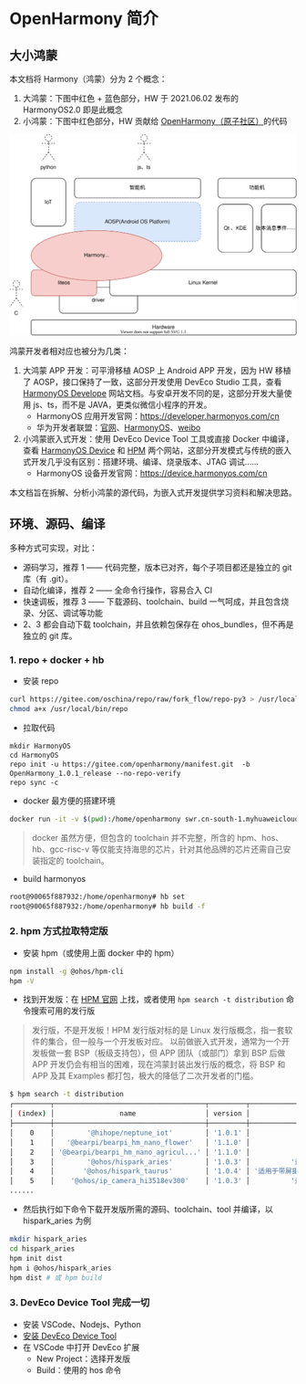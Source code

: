 # OpenHarmony 简介

## 大小鸿蒙

本文档将 Harmony（鸿蒙）分为 2 个概念：

1. 大鸿蒙：下图中红色 + 蓝色部分，HW 于 2021.06.02 发布的 HarmonyOS2.0 即是此概念
2. 小鸿蒙：下图中红色部分，HW 贡献给 [OpenHarmony（原子社区）](https://gitee.com/openharmony)的代码

![](images/position.svg)

鸿蒙开发者相对应也被分为几类：

1. 大鸿蒙 APP 开发：可平滑移植 AOSP 上 Android APP 开发，因为 HW 移植了 AOSP，接口保持了一致，这部分开发使用 DevEco Studio 工具，查看 [HarmonyOS Develope](https://developer.harmonyos.com/cn/home/) 网站文档。与安卓开发不同的是，这部分开发大量使用 js、ts，而不是 JAVA，更类似微信小程序的开发。
   - HarmonyOS 应用开发官网：https://developer.harmonyos.com/cn
   - 华为开发者联盟：[官网](https://developer.huawei.com/cn/)、[HarmonyOS](https://developer.huawei.com/consumer/cn/forum/block/harmonyos)、[weibo](https://m.weibo.cn/p/1005053211647923)
2. 小鸿蒙嵌入式开发：使用 DevEco Device Tool 工具或直接 Docker 中编译，查看 [HarmonyOS Device](https://device.harmonyos.com/cn/home) 和 [HPM](https://hpm.harmonyos.com/#/cn/home) 两个网站，这部分开发模式与传统的嵌入式开发几乎没有区别：搭建环境、编译、烧录版本、JTAG 调试……
   - HarmonyOS 设备开发官网：https://device.harmonyos.com/cn

本文档旨在拆解、分析小鸿蒙的源代码，为嵌入式开发提供学习资料和解决思路。

## 环境、源码、编译

多种方式可实现，对比：

- 源码学习，推荐 1 —— 代码完整，版本已对齐，每个子项目都还是独立的 git 库（有 .git）。
- 自动化编译，推荐 2 —— 全命令行操作，容易合入 CI
- 快速调板，推荐 3 —— 下载源码、toolchain、build 一气呵成，并且包含烧录、分区、调试等功能
- 2、3 都会自动下载 toolchain，并且依赖包保存在 ohos_bundles，但不再是独立的 git 库。

### 1. repo + docker + hb

- 安装 repo

```bash
curl https://gitee.com/oschina/repo/raw/fork_flow/repo-py3 > /usr/local/bin/repo
chmod a+x /usr/local/bin/repo
```

- 拉取代码

```
mkdir HarmonyOS
cd HarmonyOS
repo init -u https://gitee.com/openharmony/manifest.git  -b OpenHarmony_1.0.1_release --no-repo-verify
repo sync -c
```

- docker 最方便的搭建环境

```bash
docker run -it -v $(pwd):/home/openharmony swr.cn-south-1.myhuaweicloud.com/openharmony-docker/openharmony-docker：0.0.4
```

> docker 虽然方便，但包含的 toolchain 并不完整，所含的 hpm、hos、hb、gcc-risc-v 等仅能支持海思的芯片，针对其他品牌的芯片还需自己安装指定的 toolchain。

- build harmonyos

```bash
root@90065f887932:/home/openharmony# hb set
root@90065f887932:/home/openharmony# hb build -f
```

### 2. hpm 方式拉取特定版

- 安装 hpm（或使用上面 docker 中的 hpm）

```bash
npm install -g @ohos/hpm-cli
hpm -V
```

- 找到开发版：在 [HPM 官网](https://hpm.harmonyos.com/#/cn) 上找，或者使用 `hpm search -t distribution` 命令搜索可用的发行版

> 发行版，不是开发板！HPM 发行版对标的是 Linux 发行版概念，指一套软件的集合，但一般与一个开发板对应。
> 以前做嵌入式开发，通常为一个开发板做一套 BSP（板级支持包），但 APP 团队（或部门）拿到 BSP 后做 APP 开发仍会有相当的困难，现在鸿蒙封装出发行版的概念，将 BSP 和 APP 及其 Examples 都打包，极大的降低了二次开发者的门槛。

```bash
$ hpm search -t distribution
┌─────────┬─────────────────────────────────────┬─────────┬─────────────────────────────────────────────────────────────────────┐
│ (index) │                name                 │ version │                             description                             │
├─────────┼─────────────────────────────────────┼─────────┼─────────────────────────────────────────────────────────────────────┤
│    0    │        '@hihope/neptune_iot'        │ '1.0.1' │             '适用于HiHope Neptune WiFi/BT IOT 模组开发'             │
│    1    │   '@bearpi/bearpi_hm_nano_flower'   │ '1.1.0' │            '基于BearPi-HM_Nano开发板实现的护花使者案例'             │
│    2    │ '@bearpi/bearpi_hm_nano_agricul...' │ '1.1.0' │            '基于BearPi-HM_Nano开发板实现的智慧农业案例'             │
│    3    │        '@ohos/hispark_aries'        │ '1.0.3' │          '适用于摄像头类产品开发，具备多媒体及图像功能。'           │
│    4    │       '@ohos/hispark_taurus'        │ '1.0.4' │ '适用于带屏摄像头类产品开发，具备ACE框架，分布式调度能力及多媒体。' │
│    5    │    '@ohos/ip_camera_hi3518ev300'    │ '1.0.3' │          '适用于摄像头类产品开发，具备多媒体及图像功能。'           │
......
```

- 然后执行如下命令下载开发版所需的源码、toolchain、tool 并编译，以 hispark_aries 为例

```bash
mkdir hispark_aries
cd hispark_aries
hpm init dist
hpm i @ohos/hispark_aries
hpm dist # 或 hpm build
```

### 3. DevEco Device Tool 完成一切

- 安装 VSCode、Nodejs、Python
- [安装 DevEco Device Tool](https://device.harmonyos.com/cn/docs/ide/user-guides/install_ubuntu-0000001072959308)
- 在 VSCode 中打开 DevEco 扩展
  - New Project：选择开发版
  - Build：使用的 hos 命令
